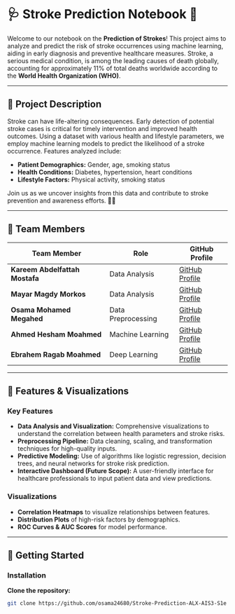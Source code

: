 # 🩺 Stroke Prediction Notebook 🚀

Welcome to our notebook on the **Prediction of Strokes**! This project aims to analyze and predict the risk of stroke occurrences using machine learning, aiding in early diagnosis and preventive healthcare measures. Stroke, a serious medical condition, is among the leading causes of death globally, accounting for approximately 11% of total deaths worldwide according to the **World Health Organization (WHO)**.

---

## 🌟 Project Description

Stroke can have life-altering consequences. Early detection of potential stroke cases is critical for timely intervention and improved health outcomes. Using a dataset with various health and lifestyle parameters, we employ machine learning models to predict the likelihood of a stroke occurrence. Features analyzed include:
- **Patient Demographics:** Gender, age, smoking status
- **Health Conditions:** Diabetes, hypertension, heart conditions
- **Lifestyle Factors:** Physical activity, smoking status

Join us as we uncover insights from this data and contribute to stroke prevention and awareness efforts. 💊💡

---

## 👥 Team Members

| Team Member      | Role                    | GitHub Profile                           |
| ---------------- | ----------------------- | ---------------------------------------- |
| **Kareem Abdelfattah Mostafa**   | Data Analysis         | [GitHub Profile](https://github.com/Kareemelsalhy) |
| **Mayar Magdy Morkos**   | Data Analysis | [GitHub Profile](https://github.com/member2) |
| **Osama Mohamed Megahed**   |Data Preprocessing          | [GitHub Profile](https://github.com/osama24680) |
| **Ahmed Hesham Moahmed**   | Machine Learning      | [GitHub Profile](https://github.com/Ahmedhesham2232) |
| **Ebrahem Ragab Moahmed**   | Deep Learning         | [GitHub Profile](https://github.com/Ebraheem-zydan) |

---

## 🎨 Features & Visualizations

### Key Features
- **Data Analysis and Visualization:** Comprehensive visualizations to understand the correlation between health parameters and stroke risks.
- **Preprocessing Pipeline:** Data cleaning, scaling, and transformation techniques for high-quality inputs.
- **Predictive Modeling:** Use of algorithms like logistic regression, decision trees, and neural networks for stroke risk prediction.
- **Interactive Dashboard (Future Scope):** A user-friendly interface for healthcare professionals to input patient data and view predictions.

### Visualizations
- **Correlation Heatmaps** to visualize relationships between features.
- **Distribution Plots** of high-risk factors by demographics.
- **ROC Curves & AUC Scores** for model performance.

---

## 🚀 Getting Started

### Installation
 **Clone the repository:**
   ```bash
   git clone https://github.com/osama24680/Stroke-Prediction-ALX-AIS3-S1e

